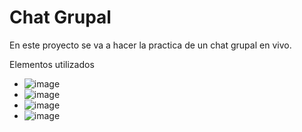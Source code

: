 # Chat Grupal

En este proyecto se va a hacer la practica de un chat grupal en vivo.

Elementos utilizados
- ![image](https://img.shields.io/badge/firebase-ffca28?style=for-the-badge&logo=firebase&logoColor=black)
- ![image](https://img.shields.io/badge/React-20232A?style=for-the-badge&logo=react&logoColor=61DAFB)
- ![image](https://img.shields.io/badge/Vite-B73BFE?style=for-the-badge&logo=vite&logoColor=FFD62E)
- ![image](https://img.shields.io/badge/Visual_Studio_Code-0078D4?style=for-the-badge&logo=visual%20studio%20code&logoColor=white
)
